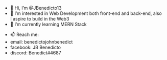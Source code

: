 - 👋 Hi, I’m @JBenedicto13
- 👀 I’m interested in Web Development both front-end and back-end, also I aspire to build in the Web3
- 🌱 I’m currently learning MERN Stack 
<!-- - 💞️ I’m looking to collaborate on ... -->
- 📫 Reach me:
- email: benedictojohnbenedict 
- facebook: JB Benedicto 
- discord: Benedict#4687

<!---
JBenedicto13/JBenedicto13 is a ✨ special ✨ repository because its `README.md` (this file) appears on your GitHub profile.
You can click the Preview link to take a look at your changes.
--->
